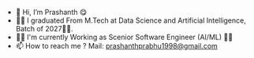 - 👋 Hi, I’m Prashanth 😋
- :man_student: I graduated From M.Tech at Data Science and Artificial Intelligence, Batch of 2027:man_technologist:.
- :blond_haired_man: I'm currently Working as Scenior Software Engineer (AI/ML) :man_office_worker:
- 📫 How to reach me ? Mail: prashanthprabhu1998@gmail.com 
